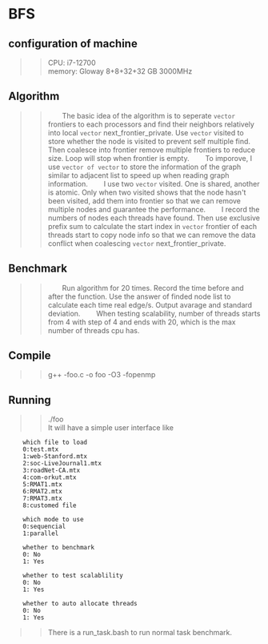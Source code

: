 # BFS

## configuration of machine

>> CPU: i7-12700\
>> memory: Gloway 8+8+32+32 GB 3000MHz

## Algorithm
>>&emsp;&emsp;The basic idea of the algorithm is to seperate `vector` frontiers to each processors and find their neighbors relatively into local `vector` next_frontier_private. Use `vector` visited to store whether the node is visited to prevent self multiple find. Then coalesce into frontier remove multiple frontiers to reduce size. Loop will stop when frontier is empty.
>>&emsp;&emsp;To imporove, I use `vector of vector` to store the information of the graph similar to adjacent list to speed up when reading graph information.
>> &emsp;&emsp;I use two `vector` visited. One is shared, another is atomic. Only when two visited shows that the node hasn't been visited, add them into frontier so that we can remove multiple nodes and guarantee the performance.
>> &emsp;&emsp;I record the numbers of nodes each threads have found. Then use exclusive prefix sum to calculate the start index in `vector` frontier of each threads start to copy node info so that we can remove the data conflict when coalescing `vector` next_frontier_private.

## Benchmark
>> &emsp;&emsp;Run algorithm for 20 times. Record the time before and after the function. Use the answer of finded node list to calculate each time real edge/s. Output avarage and standard deviation.
>> &emsp;&emsp;When testing scalability, number of threads starts from 4 with step of 4 and ends with 20, which is the max number of threads cpu has.

## Compile
>>g++ -foo.c -o foo -O3 -fopenmp

## Running
>>./foo\
>>It will have a simple user interface like

        which file to load
        0:test.mtx
        1:web-Stanford.mtx
        2:soc-LiveJournal1.mtx
        3:roadNet-CA.mtx
        4:com-orkut.mtx
        5:RMAT1.mtx
        6:RMAT2.mtx
        7:RMAT3.mtx
        8:customed file

        which mode to use
        0:sequencial
        1:parallel

        whether to benchmark
        0: No
        1: Yes

        whether to test scalablility
        0: No
        1: Yes

        whether to auto allocate threads
        0: No
        1: Yes

>>There is a run_task.bash to run normal task benchmark.